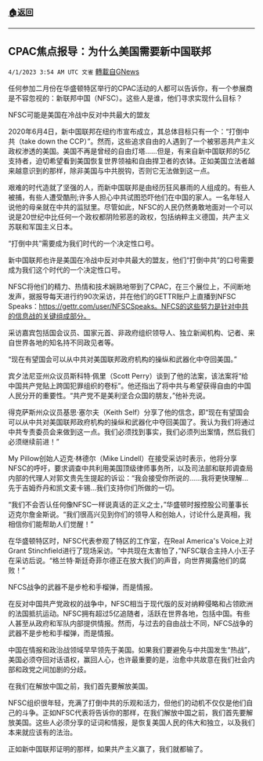 ###  [:house:返回](README.md)
---


## CPAC焦点报导：为什么美国需要新中国联邦
`4/1/2023 3:54 AM UTC 文雀` [轉載自GNews](https://gnews.org/articles/1064312)

任何参加二月份在华盛顿特区举行的CPAC活动的人都可以告诉你，有一个参展商是不容忽视的：新联邦中国（NFSC）。这些人是谁，他们寻求实现什么目标？

NFSC可能是美国在冷战中反对中共最大的盟友

2020年6月4日，新中国联邦在纽约市宣布成立，其总体目标只有一个：“打倒中共（take down the CCP）”。然而，这些追求自由的人遇到了一个被邪恶共产主义政权渗透的美国。美国不再是曾经的自由灯塔......但是，有来自新中国联邦的5亿支持者，迫切希望看到美国恢复世界领袖和自由捍卫者的衣钵。正如美国立法者越来越意识到的那样，除非美国与中共脱钩，否则它无法做到这一点。

艰难的时代造就了坚强的人，而新中国联邦是由经历狂风暴雨的人组成的。有些人被捕，有些人遭受酷刑;许多人担心中共试图恐吓他们在中国的家人。一名年轻人说他的母亲就在中共的监狱里。尽管如此，NFSC的人民仍然勇敢地面对一个可以说是20世纪中比任何一个政权都阴险邪恶的政权，包括纳粹主义德国，共产主义苏联和军国主义日本。

“打倒中共”需要成为我们时代的一个决定性口号。

新中国联邦也许是美国在冷战中反对中共最大的盟友，他们“打倒中共”的口号需要成为我们这个时代的一个决定性口号。

NFSC将他们的精力、热情和技术娴熟地带到了CPAC，在三个展位上，不间断地发声，据报导每天进行约90次采访，并在他们的GETTR账户上直播到NFSC Speaks：https://gettr.com/user/NFSCSpeaks。NFCS的这些努力是针对中共的信息战的关键组成部分。

采访嘉宾包括国会议员、国家元首、非政府组织领导人、独立新闻机构、记者、来自世界各地的知名持不同政见者等。

“现在有望国会可以从中共对美国联邦政府机构的操纵和武器化中夺回美国。”

宾夕法尼亚州众议员斯科特·佩里（Scott Perry）谈到了他的法案，该法案将“给中国共产党贴上跨国犯罪组织的卷标”。他还指出了将中共与希望获得自由的中国人民分开的重要性。“共产党不是美利坚合众国的朋友，”他补充说。

得克萨斯州众议员基思·塞尔夫（Keith Self）分享了他的信念，即“现在有望国会可以从中共对美国联邦政府机构的操纵和武器化中夺回美国了。我认为我们将通过中共专责委员会来做到这一点。我们必须找到事实，我们必须列出案情，然后我们必须继续前进！”

My Pillow创始人迈克·林德尔（Mike Lindell）在接受采访时表示，他将分享NFSC的呼吁，要求调查中共利用美国顶级律师事务所，以及司法部和联邦调查局内部的代理人对郭文贵先生提起的诉讼：“我会接受你所说的......我将更快理解...先于吉姆乔丹和凯文麦卡锡...我们支持你们所做的一切。

“我们不会否认任何像NFSC一样说真话的正义之士，”华盛顿时报控股公司董事长迈克尔詹金斯说。“我们很高兴见到你们的领导人和创始人，讨论什么是真相，我相信你们能帮助人们觉醒！”

在华盛顿特区时，NFSC代表参观了特区的工作室，在Real America's Voice上对Grant Stinchfield进行了现场采访。“中共现在太害怕了，”NFSC联合主持人小王子在采访后说。“格兰特·斯廷奇菲尔德正在放大我们的声音，向世界揭露他们的腐败！”

NFCS战争的武器不是步枪和手榴弹，而是情报。

在反对中国共产党政权的战争中，NFSC相当于现代版的反对纳粹侵略和占领欧洲的法国抵抗运动。NFSC拥有超过5亿追随者，活跃在世界各地，包括中国。有些人甚至从政府和军队内部提供情报。然而，与过去的自由战士不同，NFCS战争的武器不是步枪和手榴弹，而是情报。

中国在情报和政治战领域早早领先于美国。如果我们要避免与中共国发生“热战”，美国必须夺回对话语权，赢回人心，也许最重要的是，治愈中共故意在我们社会内部和政党之间加剧的分歧。

在我们在解放中国之前，我们首先要解放美国。

NFSC组织很年轻，充满了打倒中共的乐观和活力，但他们的动机不仅仅是他们自己的斗争。正如NFSC代表将告诉你的那样，在我们解放中国之前，我们首先要解放美国。这些人必须分享的证词和情报，是恢复美国人民的伟大和独立，以及我们本来就应该有的法治。

正如新中国联邦证明的那样，如果共产主义赢了，我们就都输了。
